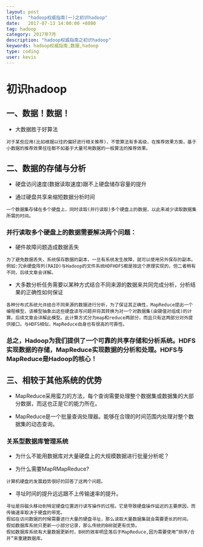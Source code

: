 ```yaml
---
layout: post
title:  "hadoop权威指南(一)之初识hadoop"
date:   2017-07-13 14:00:00 +0800
tag: hadoop
category: 2017年7月
description: "hadoop权威指南之初识hadoop"
keywords: hadoop权威指南,数据,hadoop
type: coding
user: kevis
---
```


# 初识hadoop

## 一、数据！数据！

- 大数据胜于好算法

```
对于某些应用(比如根据以往的偏好进行相关推荐)，不管算法有多高级，在推荐效果方面，基于小数据的推荐效果往往都不如基于大量可用数据的一般算法的推荐效果。
```

## 二、数据的存储与分析

- 硬盘访问速度(数据读取速度)跟不上硬盘储存容量的提升

- 通过硬盘共享来缩短数据分析时间

```
一个数据集存储在多个硬盘上，同时读取(并行读取)多个硬盘上的数据，以此来减少读取数据集所需的时间。
```

### 并行读取多个硬盘上的数据需要解决两个问题：

- 硬件故障问题造成数据丢失

```
为了避免数据丢失，系统保存数据的副本，一旦有系统发生故障，就可以使用另外保存的副本。例如:冗余硬盘阵列(RAID)与Hadoop的文件系统HDFHDFS都是按这个原理实现的，但二者稍有不同，后续文章会详解。
```

- 大多数分析任务需要以某种方式结合不同来源的数据来共同完成分析，分析结果的正确性如何保证

```
各种分布式系统允许结合不同来源的数据进行分析，为了保证其正确性，MapReduce提出一个编程模型，该模型抽象出这些硬盘读写问题并将其转换为对一个对数据集(由键值对组成)的计算。后续文章会详解此模型。此计算方式分为map和reduce两部分，而且只有这两部分对外提供接口。与HDFS相似，MapReduce自身也有很高的可靠性。
```

### 总之，Hadoop为我们提供了一个可靠的共享存储和分析系统。HDFS实现数据的存储，MapReduce实现数据的分析和处理。HDFS与MapReduce是Hadoop的核心！

## 三、相较于其他系统的优势

- MapReduce采用蛮力的方法，每个查询需要处理整个数据集或数据集的大部分数据，而这也正是它的能力所在。

- MapReduce是一个批量查询处理器。能够在合理的时间范围内处理对整个数据集的动态查询。

### 关系型数据库管理系统

- 为什么不能用数据库对大量硬盘上的大规模数据进行批量分析呢？

- 为什么需要MapRMapReduce?

```
计算机硬盘的发展趋势很好的回答了这两个问题。
```

- 寻址时间的提升远远跟不上传输速率的提升。

```
寻址是将磁头移动到特定硬盘位置进行读写操作的过程。它是导致硬盘操作延迟的主要原因，而传输速率取决于硬盘的带宽。
假如在访问数据的时候需要进行大量的硬盘寻址，那么读取大量数据集就会需要更长的时间。
假如数据库系统只更新一小部分记录，那么传统的B树就更有优势。
假如数据库系统有大量数据更新时，B树的效率明显落后于MapReduce,因为需要使用“排序/合并”来重建数据库。
```

